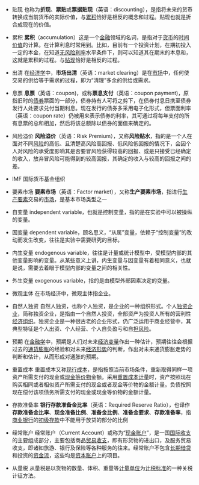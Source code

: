- 贴现
也称为**折现**、**票贴**或**票据贴现**（英语：discounting），是指将未来的货币转换成当前货币的实际价值，与[累积](https://zh.wikipedia.org/wiki/%E7%B4%AF%E7%A7%AF "累积")恰好是相反的概念和过程。贴现也就是折合成现在的价值。

- 累积
**累积**（accumulation）这是一个[金融](https://zh.wikipedia.org/wiki/%E9%87%91%E8%9E%8D)领域的名词，是指对于[货币](https://zh.wikipedia.org/wiki/%E8%B4%A7%E5%B8%81 "货币")的[时间价值](https://zh.wikipedia.org/wiki/%E6%99%82%E9%96%93%E5%83%B9%E5%80%BC "时间价值")的计算。在计算利息时常用到。比如，目前有一个投资计划，在期初投入一定的本金，在知道[无风险利率](https://zh.wikipedia.org/wiki/%E6%97%A0%E9%A3%8E%E9%99%A9%E5%88%A9%E7%8E%87 "无风险利率")水平条件下，则可以知道其在期末的本息和，这就是累积的过程。与[贴现](https://zh.wikipedia.org/wiki/%E8%B4%B4%E7%8E%B0 "贴现")恰好是相反的过程。

- 出清
在[经济学](https://zh.wikipedia.org/wiki/%E7%BB%8F%E6%B5%8E%E5%AD%A6 "经济学")中，**市场出清**（英语：market clearing）是在[市场](https://zh.wikipedia.org/wiki/%E5%B8%82%E5%9C%BA "市场")中，任何使交易的供给等于需求的过程，即为“清理”多余的供给或需求。

- 息票 
**息票**（英语：coupon)，或称**票息支付**（英语：coupon payment)，原指旧时的[债券](https://zh.wikipedia.org/wiki/%E5%80%BA%E5%88%B8 "债券")票面的一部分，债券持有人可将之剪下，在债券付息日携至债券发行人处要求兑付当期利息。现在发行的债券多采用电子化形式，但票面利率（英语：coupon rate）仍被用来表示债券的利率，其可通过将每年支付的所有息票的总和相加，然后将该总额除以债券的面值来确定的。

- 风险溢价
**风险溢价**（英语：Risk Premium），又称**风险贴水**，指的是一个人在面对不同[风险](https://zh.wikipedia.org/wiki/%E9%A2%A8%E9%9A%AA "风险")的高低、且清楚高风险高回报、低风险低回报的情况下，会因个人对风险的承受度影响其是否要冒风险获得较高的回报、或是只接受已经确定的收入，放弃冒风险可能得到的较高回报，其确定的收入与较高的回报之间的差。

- IMF
国际货币基金组织

- 要素市场
**要素市场**（英语：Factor market），又称**生产要素市场**，指进行[生产要素](https://zh.wikipedia.org/wiki/%E7%94%9F%E4%BA%A7%E8%A6%81%E7%B4%A0 "生产要素")交易的[市场](https://zh.wikipedia.org/wiki/%E5%B8%82%E5%A0%B4 "市场")，是基本市场类型之一

- 自变量
independent variable，也就是控制变量，指的是在实验中可以被操纵的变量。

- 因变量
dependent variable，顾名思义，“从属”变量，依赖于“控制变量”的改动而发生改变，往往是实验中需要研究的目标。

- 内生变量 
endogenous variable，往往是计量或统计模型中，受模型内部的其他变量影响的变量。从某些意义上讲，内生变量与因变量有着相同意义，也就是说，需要去着眼于模型内部的变量之间的相关性。

- 外生变量
exogenous variable，指的是由模型外部因素决定的变量。

- 微观主体
在市场经济中，微观主体指企业。

- 自然人独资
自然人独资，也称个人独资，是企业的一种组织形式。个人[独资企业](https://baike.baidu.com/item/%E7%8B%AC%E8%B5%84%E4%BC%81%E4%B8%9A/7944993?fromModule=lemma_inlink)，简称独资企业，是指由一个自然人投资，全部资产为投资人所有的营利性[经济组织](https://baike.baidu.com/item/%E7%BB%8F%E6%B5%8E%E7%BB%84%E7%BB%87/10329036?fromModule=lemma_inlink)。独资企业是一种很古老的企业形式，仍广泛运用于商业经营中，其典型特征是个人出资、个人经营、个人自负盈亏和自[担风险](https://baike.baidu.com/item/%E6%8B%85%E9%A3%8E%E9%99%A9/5022526?fromModule=lemma_inlink)。

- 预期
在[金融学](https://baike.baidu.com/item/%E9%87%91%E8%9E%8D%E5%AD%A6/51188?fromModule=lemma_inlink)中，预期是人们对未来[经济变量](https://baike.baidu.com/item/%E7%BB%8F%E6%B5%8E%E5%8F%98%E9%87%8F/1217508?fromModule=lemma_inlink)作出一种估计，预期往往会根据过去的[通货膨胀](https://baike.baidu.com/item/%E9%80%9A%E8%B4%A7%E8%86%A8%E8%83%80?fromModule=lemma_inlink)的经验和对未来[经济形势](https://baike.baidu.com/item/%E7%BB%8F%E6%B5%8E%E5%BD%A2%E5%8A%BF/12762571?fromModule=lemma_inlink)的判断，作出对未来通货膨胀走势的判断和估计，从而形成对通胀的预期。

- 重置成本
重置成本又称[现行成本](https://baike.baidu.com/item/%E7%8E%B0%E8%A1%8C%E6%88%90%E6%9C%AC/9477520?fromModule=lemma_inlink)，是指按照当前市场条件，重新取得同样一项资产所需支付的现金或[现金等价物](https://baike.baidu.com/item/%E7%8E%B0%E9%87%91%E7%AD%89%E4%BB%B7%E7%89%A9/7957396?fromModule=lemma_inlink)金额。采用[重置成本计量](https://baike.baidu.com/item/%E9%87%8D%E7%BD%AE%E6%88%90%E6%9C%AC%E8%AE%A1%E9%87%8F/12743524?fromModule=lemma_inlink)时，资产按照现在购买相同或者相似资产所需支付的现金或者现金等价物的金额计量。负债按照现在偿付该项债务所需支付的现金或现金等价物的金额计量。


- 存款准备率
**银行存款准备金比率**（英语：Required Reserve Ratio），也译作**存款准备金比率**、**现金准备比例**、**准备金比例**、**准备金要求**、**存款准备率**，指[商业银行](https://zh.wikipedia.org/wiki/%E5%95%86%E4%B8%9A%E9%93%B6%E8%A1%8C "商业银行")的[初级存款](https://zh.wikipedia.org/w/index.php?title=%E5%88%9D%E7%BA%A7%E5%AD%98%E6%AC%BE&action=edit&redlink=1 "初级存款（页面不存在）")中不能用于放贷的部分的比例

- 经常账户
经常账户（Current Account）或称为“[现金账户](https://baike.baidu.com/item/%E7%8E%B0%E9%87%91%E8%B4%A6%E6%88%B7/18219963?fromModule=lemma_inlink)”，是一国[国际收支](https://baike.baidu.com/item/%E5%9B%BD%E9%99%85%E6%94%B6%E6%94%AF/257255?fromModule=lemma_inlink)的主要组成部分，主要包括商品[贸易收支](https://baike.baidu.com/item/%E8%B4%B8%E6%98%93%E6%94%B6%E6%94%AF/6310911?fromModule=lemma_inlink)，即有形货物的进出口，及服务贸易收支，即诸如旅游、银行及保险等各种服务的往来。经常账户不包含[长期借贷](https://baike.baidu.com/item/%E9%95%BF%E6%9C%9F%E5%80%9F%E8%B4%B7/15652058?fromModule=lemma_inlink)和投资的[资金流](https://baike.baidu.com/item/%E8%B5%84%E9%87%91%E6%B5%81/4762047?fromModule=lemma_inlink)，这些均是[资本账户](https://baike.baidu.com/item/%E8%B5%84%E6%9C%AC%E8%B4%A6%E6%88%B7/7952522?fromModule=lemma_inlink)上的项目。

- 从量税
从量税是以货物的数量、体积、重量等[计量单位](https://baike.baidu.com/item/%E8%AE%A1%E9%87%8F%E5%8D%95%E4%BD%8D/9595478?fromModule=lemma_inlink)为[计税标准](https://baike.baidu.com/item/%E8%AE%A1%E7%A8%8E%E6%A0%87%E5%87%86/2983282?fromModule=lemma_inlink)的一种关税计征方法。
